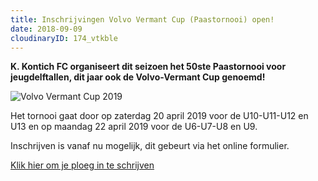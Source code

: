 ```yaml
---
title: Inschrijvingen Volvo Vermant Cup (Paastornooi) open!
date: 2018-09-09
cloudinaryID: 174_vtkble
---
```

<p><strong>K. Kontich FC organiseert dit seizoen het 50ste Paastornooi voor jeugdelftallen, dit jaar ook de <strong>Volvo-Vermant Cup genoemd!</strong></strong></p>
<div class="center">
<img src="https://www.link2fleet.be/wp-content/uploads/2018/04/Logo-Vermant-Groep.png" style="max-width: 100%; height: auto;" alt="Volvo Vermant Cup 2019">
</div>
<p>Het tornooi gaat door op zaterdag 20 april 2019 voor de U10-U11-U12 en U13 en op maandag 22 april 2019 voor de U6-U7-U8 en U9.</p>
<p>Inschrijven is vanaf nu mogelijk, dit gebeurt via het online formulier.</p>
<div> <a class="btn-block" href="http://kkontichfc.be/jeugd/paastornooi/inschrijven" title="Klik hier om je ploeg in te schrijven">Klik hier om je ploeg in te schrijven</a></div><br>
